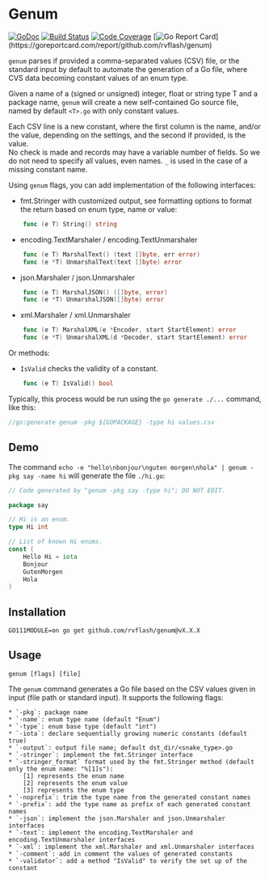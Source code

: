 # Genum

[![GoDoc](https://godoc.org/github.com/rvflash/genum?status.svg)](https://godoc.org/github.com/rvflash/genum)
[![Build Status](https://api.travis-ci.com/rvflash/genum.svg?branch=main)](https://travis-ci.com/rvflash/genum?branch=main)
[![Code Coverage](https://codecov.io/gh/rvflash/genum/branch/main/graph/badge.svg)](https://codecov.io/gh/rvflash/genum)
[![Go Report Card](https://goreportcard.com/badge/github.com/rvflash/genum?)](https://goreportcard.com/report/github.com/rvflash/genum)

`genum` parses if provided a comma-separated values (CSV) file, or the standard input by default to automate 
the generation of a Go file, where CVS data becoming constant values of an enum type.

Given a name of a (signed or unsigned) integer, float or string type T and a package name, 
`genum` will create a new self-contained Go source file, named by default `<T>.go` with only constant values.

Each CSV line is a new constant, where the first column is the name, and/or the value, depending on the settings, 
and the second if provided, is the value.   
No check is made and records may have a variable number of fields. So we do not need to specify all values, even names.
`_` is used in the case of a missing constant name. 

Using `genum` flags, you can add implementation of the following interfaces:

* fmt.Stringer with customized output, see formatting options  to format the return based on enum type, name or value:
```go
    func (e T) String() string
```
* encoding.TextMarshaler / encoding.TextUnmarshaler
```go
    func (e T) MarshalText() (text []byte, err error)
    func (e *T) UnmarshalText(text []byte) error
```
* json.Marshaler / json.Unmarshaler
```go
    func (e T) MarshalJSON() ([]byte, error)
    func (e *T) UnmarshalJSON([]byte) error
```
* xml.Marshaler / xml.Unmarshaler
```go
    func (e T) MarshalXML(e *Encoder, start StartElement) error
    func (e *T) UnmarshalXML(d *Decoder, start StartElement) error
```

Or methods:

* `IsValid` checks the validity of a constant.
```go
    func (e T) IsValid() bool
```


Typically, this process would be run using the `go generate ./...` command, like this:

```go
//go:generate genum -pkg ${GOPACKAGE} -type hi values.csv
```


## Demo

The command `echo -e "hello\nbonjour\nguten morgen\nhola" | genum -pkg say -name hi` will generate the file `./hi.go`:

```go
// Code generated by "genum -pkg say -type hi"; DO NOT EDIT.

package say

// Hi is an enum.
type Hi int

// List of known Hi enums.
const (
	Hello Hi = iota
	Bonjour
	GutenMorgen
	Hola
)

```


## Installation

```shell
GO111MODULE=on go get github.com/rvflash/genum@vX.X.X
```


## Usage

```shell
genum [flags] [file]
```

The `genum` command generates a Go file based on the CSV values given in input (file path or standard input).
It supports the following flags:

    * `-pkg`: package name
    * `-name`: enum type name (default "Enum")
    * `-type`: enum base type (default "int")
    * `-iota`: declare sequentially growing numeric constants (default true)
    * `-output`: output file name; default dst_dir/<snake_type>.go
    * `-stringer`: implement the fmt.Stringer interface
    * `-stringer_format` format used by the fmt.Stringer method (default only the enum name: "%[1]s"):
        [1] represents the enum name
        [2] represents the enum value
        [3] represents the enum type
    * `-noprefix`: trim the type name from the generated constant names
    * `-prefix`: add the type name as prefix of each generated constant names
    * `-json`: implement the json.Marshaler and json.Unmarshaler interfaces
    * `-text`: implement the encoding.TextMarshaler and encoding.TextUnmarshaler interfaces
    * `-xml`: implement the xml.Marshaler and xml.Unmarshaler interfaces
    * `-comment`: add in comment the values of generated constants
    * `-validator`: add a method "IsValid" to verify the set up of the constant